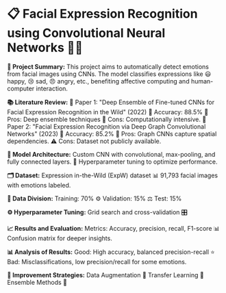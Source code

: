 # 📋 **Facial Expression Recognition using Convolutional Neural Networks** 🧑‍💻

**📝 Project Summary:**
This project aims to automatically detect emotions from facial images using CNNs. The model classifies expressions like 😃 happy, 😢 sad, 😠 angry, etc., benefiting affective computing and human-computer interaction.

**📚 Literature Review:**
📄 Paper 1: "Deep Ensemble of Fine-tuned CNNs for Facial Expression Recognition in the Wild" (2022) 🎯 Accuracy: 88.5% 🤩 Pros: Deep ensemble techniques 🤔 Cons: Computationally intensive.
📄 Paper 2: "Facial Expression Recognition via Deep Graph Convolutional Networks" (2023) 🎯 Accuracy: 85.2% 🌟 Pros: Graph CNNs capture spatial dependencies. ⚠️ Cons: Dataset not publicly available.

**🧠 Model Architecture:**
Custom CNN with convolutional, max-pooling, and fully connected layers. 🚀 Hyperparameter tuning to optimize performance.

**🗂️ Dataset:**
Expression in-the-Wild (ExpW) dataset 📊 91,793 facial images with emotions labeled.

**📂 Data Division:**
Training: 70% ⚙️ Validation: 15% ⚖️ Test: 15%

**⚙️ Hyperparameter Tuning:**
Grid search and cross-validation 🎛️

**📈 Results and Evaluation:**
Metrics: Accuracy, precision, recall, F1-score 📊 Confusion matrix for deeper insights.

**📊 Analysis of Results:**
Good: High accuracy, balanced precision-recall ⭐ Bad: Misclassifications, low precision/recall for some emotions.

**🔮 Improvement Strategies:**
Data Augmentation 🔄 Transfer Learning 🔄 Ensemble Methods 🔗
